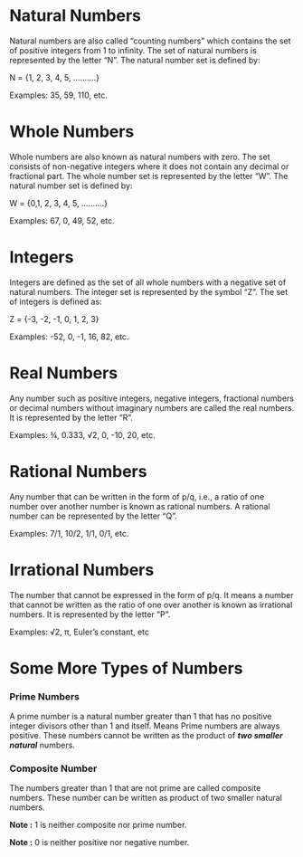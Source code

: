 # **Natural Numbers**

Natural numbers are also called “counting numbers” which contains the set of positive integers from 1 to infinity. The set of natural numbers is represented by the letter “N”. The natural number set is defined by:

N = {1, 2, 3, 4, 5, ……….}

Examples: 35, 59, 110, etc.

# **Whole Numbers**

Whole numbers are also known as natural numbers with zero. The set consists of non-negative integers where it does not contain any decimal or fractional part. The whole number set is represented by the letter “W”. The natural number set is defined by:

W = {0,1, 2, 3, 4, 5, ……….}

Examples: 67, 0, 49, 52, etc.

# **Integers**

Integers are defined as the set of all whole numbers with a negative set of natural numbers. The integer set is represented by the symbol “Z”. The set of integers is defined as:

Z =  {-3, -2, -1, 0, 1, 2, 3}

Examples: -52, 0, -1, 16, 82, etc.

# **Real Numbers**

Any number such as positive integers, negative integers, fractional numbers or decimal numbers without imaginary numbers are called the real numbers. It is represented by the letter “R”.

Examples: ¾, 0.333, √2, 0, -10, 20, etc.

# **Rational Numbers**

Any number that can be written in the form of p/q, i.e., a ratio of one number over another number is known as rational numbers. A rational number can be represented by the letter “Q”.

Examples: 7/1, 10/2, 1/1, 0/1, etc.

# **Irrational Numbers**

The number that cannot be expressed in the form of p/q. It means a number that cannot be written as the ratio of one over another is known as irrational numbers. It is represented by the letter ”P”.

Examples: √2, π, Euler’s constant, etc


# **Some More Types of Numbers**

### **Prime Numbers**

A prime number is a natural number greater than 1 that has no positive integer divisors
other than 1 and itself.
Means Prime numbers are always positive.
These numbers cannot be written as the product of _**two smaller natural**_ numbers.

### **Composite Number**

The numbers greater than 1 that are not prime are called composite numbers.
These number can be written as product of two smaller natural numbers.


**Note :** 1 is neither composite nor prime number.


**Note :** 0 is neither positive nor negative number.


